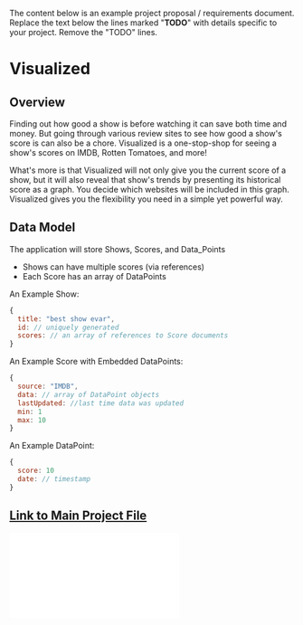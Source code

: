 The content below is an example project proposal / requirements document. Replace the text below the lines marked "__TODO__" with details specific to your project. Remove the "TODO" lines.

# Visualized 

## Overview

Finding out how good a show is before watching it can save both time and money. But going through various review sites to see how good a show's score is can also be a chore. Visualized is a one-stop-shop for seeing a show's scores on IMDB, Rotten Tomatoes, and more!

What's more is that Visualized will not only give you the current score of a show, but it will also reveal that show's trends by presenting its historical score as a graph. You decide which websites will be included in this graph. Visualized gives you the flexibility you need in a simple yet powerful way.

## Data Model

The application will store Shows, Scores, and Data_Points

* Shows can have multiple scores (via references)
* Each Score has an array of DataPoints

An Example Show:

```javascript
{
  title: "best show evar",
  id: // uniquely generated
  scores: // an array of references to Score documents
}
```

An Example Score with Embedded DataPoints:

```javascript
{
  source: "IMDB",
  data: // array of DataPoint objects
  lastUpdated: //last time data was updated
  min: 1
  max: 10
}
```

An Example DataPoint:

```javascript
{
  score: 10
  date: // timestamp
}
```

## [Link to Main Project File](app.js) 

![app](src/server.js)